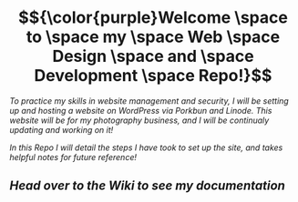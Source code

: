 
# $${\color{purple}Welcome \space to \space  my \space  Web \space  Design \space and \space Development \space  Repo!}$$

_To practice my skills in website management and security, I will be setting up and hosting a website on WordPress via Porkbun and Linode. This website will be for my photography business, and I will be continualy updating and working on it!_

_In this Repo I will detail the steps I have took to set up the site, and takes helpful notes for future reference!_

## _Head over to the Wiki to see my documentation_
